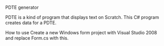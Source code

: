 PDTE generator

PDTE is a kind of program that displays text on Scratch.
This C# program creates data for a PDTE.

How to use
Create a new Windows form project with Visual Studio 2008 and replace Form.cs with this.
 
